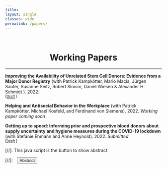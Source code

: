 ```yaml
---
title: 
layout: single
classes: wide
permalink: /papers/
---
```

<br/> 

<!-- Google Tag Manager (noscript) -->
<noscript><iframe src="https://www.googletagmanager.com/ns.html?id=GTM-PNS829G"
height="0" width="0" style="display:none;visibility:hidden"></iframe></noscript>
<!-- End Google Tag Manager (noscript) -->

# <center> Working Papers </center>
- - -


**Improving the Availability of Unrelated Stem Cell Donors: Evidence from a Major Donor Registry** (with Patrick Kampkötter, Mario Macis, Jürgen Sauter, Susanne Seitz, Robert Slonim, Daniel Wiesen & Alexander H. Schmidt ). 2022.<br/>
<small>[[Draft][stemcell-workingpaper] ] </small>

<div id="stemcell" style="display: none; text-align: justify; line-height: 1.2" ><small>
The unavailability of potential stem cell donors poses a critical challenge for donor registries worldwide. This study investigates the impact of initiatives of a stem cell donor registry to enhance donors' availability for confirmatory typing. Initiatives ask donors to provide a sample for genetic analysis and/or information on their temporal unavailability. We analyzed 91,479 confirmatory typing requests from DKMS Germany, a large stem cell donor registry, exploiting a quasi-random initiative assignment based on observable characteristics. We find that, first, invitation to the initiatives increases donors' availability. Intention-to-treat estimates yield effects ranging from 2.5 to 3.2 percentage points, and local average treatment effects estimates range from 3.8 to 8.2 percentage points (baseline: 77.1%). Second, the difference in availability between participants and non-participants is over 10 percentage points. The initiatives yield a direct positive effect on donor availability and a selection effect through which participation signals a higher commitment. 
</small><br><br/></div>

[stemcell-workingpaper]: https://www.nber.org/system/files/working_papers/w29857/w29857.pdf



**Helping and Antisocial Behavior in the Workplace** (with Patrick Kampkötter, Michael Kosfeld, and Ferdinand von Siemens). 2022.
*Working paper coming soon*
<br/>
<div id="helping" style="display: none; text-align: justify; line-height: 1.2" ><small>
Using representative employer-employee panel data of German firms, we show that differences in supervisors' people skills, as well as workforce trust, social preferences, and personality traits explain firm-level differences in helping and antisocial behavior in the workplace. Our measures are derived from established survey constructs and include preference items that have been behaviorally validated in experimental games by prior research. Together, the results corroborate the importance of both leadership quality and workforce composition for the manifestation of helpful and hostile workplace cultures.
</small><br><br/></div>

**Getting up to speed: Informing prior and prospective blood donors about supply uncertainty and hygiene measures during the COVID-19 lockdown** (with Stefanie Ehmann and Anne Heynold). 2022.
*Submitted*
<br/>
<small>[[Draft][blood-workingpaper] ] </small>

<div id="blood" style="display: none; text-align: justify; line-height: 1.2" ><small>
The already uncertain supply of whole blood from donors has been made even more volatile by the COVID-19 pandemic. Potential reasons for the persistence of this shock are unawareness of the supply drop, and fear of infection while donating. The primary aim of this study is to test efficacy of measures used by donation organizations and media to appeal to donors and non-donors to donate blood and ensure donor safety during the COVID-19 pandemic. The secondary aim is to explore why some donors donated less as a result of the pandemic. Using a survey experiment with 1,207 participants, we test the effect of informing subjects about donation urgency (shortage information), and secondly, the effect of reducing the potential fear of a SARS-CoV-2 infection (hygiene information) on their inclination to donate before and after the COVID-19 lockdown ended. The results show that shortage information increases willingness to donate for prospective blood donors by 15 percentage points (pp), and increases the willingness of (prospective) donors to donate within the next month by 12pp (9pp), on average. Hygiene information reduces the intention of prior donors to donate again by 8pp, on average. The experimental results are corroborated by evidence from previous donations, showing a 12pp lower likelihood to donate less in 2020 than in 2019 for those who had been informed about shortages by donation organizations. The results suggest that interventions focusing on the marginal impact of donation are more effective than interventions focusing on marginal costs.  
</small><br><br/></div>

 [blood-workingpaper]: 10.17185/duepublico/77203


[//]: This java script is the button to show abstract
<script>
 function visib(id) {
  var x = document.getElementById(id);
  if (x.style.display === "block") {
    x.style.display = "none";
  } else {
    x.style.display = "block";
  }
}
</script>

[//]:&emsp;<button onclick="visib('polariz')" class="btn btn--inverse btn--small">Abstract</button>
